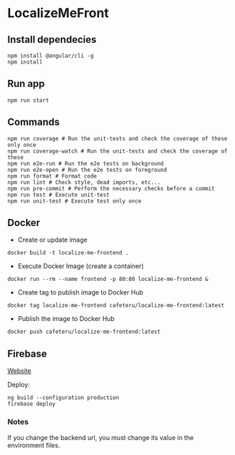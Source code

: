 # LocalizeMeFront

## Install dependecies

```shell
npm install @angular/cli -g
npm install
```

## Run app

```shell
npm run start
```

## Commands

```shell
npm run coverage # Run the unit-tests and check the coverage of these only once
npm run coverage-watch # Run the unit-tests and check the coverage of these
npm run e2e-run # Run the e2e tests on background
npm run e2e-open # Run the e2e tests on foreground
npm run format # Format code
npm run lint # Check style, dead imports, etc...
npm run pre-commit # Perform the necessary checks before a commit
npm run test # Execute unit-test
npm run unit-test # Execute test only once
```

## Docker

- Create or update image

```shell
docker build -t localize-me-frontend .
```

- Execute Docker Image (create a container)

```shell
docker run --rm --name frontend -p 80:80 localize-me-frontend &
```

- Create tag to publish image to Docker Hub

```shell
docker tag localize-me-frontend cafeteru/localize-me-frontend:latest
```

- Publish the image to Docker Hub

```shell
docker push cafeteru/localize-me-frontend:latest
```

## Firebase

[Website](https://uniovi-localize-me.web.app)

Deploy:

```shell
ng build --configuration production
firebase deploy
```

### Notes

If you change the backend url, you must change its value in the environment files.
